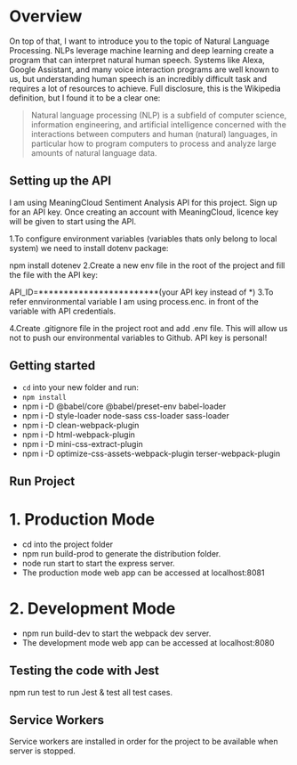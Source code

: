 # Overview

On top of that, I want to introduce you to the topic of Natural Language Processing. NLPs leverage machine learning and deep learning create a program that can interpret natural human speech. Systems like Alexa, Google Assistant, and many voice interaction programs are well known to us, but understanding human speech is an incredibly difficult task and requires a lot of resources to achieve. Full disclosure, this is the Wikipedia definition, but I found it to be a clear one:

> Natural language processing (NLP) is a subfield of computer science, information engineering, and artificial intelligence
concerned with the interactions between computers and human (natural) languages, in particular how to program computers to
process and analyze large amounts of natural language data.

## Setting up the API

I am using MeaningCloud Sentiment Analysis API for this project. Sign up for an API key. Once creating an account with MeaningCloud, licence key will be given to start using the API.

1.To configure environment variables (variables thats only belong to local system) we need to install dotenv package:

npm install dotenev
2.Create a new env file in the root of the project and fill the file with the API key:

API_ID=************************(your API key instead of *)
3.To refer ennvironmental variable I am using process.enc. in front of the variable with API credentials.

4.Create .gitignore file in the project root and add .env file. This will allow us not to push our environmental variables to Github. API key is personal!

## Getting started

- `cd` into your new folder and run:
- `npm install`
- npm i -D @babel/core @babel/preset-env babel-loader
- npm i -D style-loader node-sass css-loader sass-loader
- npm i -D clean-webpack-plugin
- npm i -D html-webpack-plugin
- npm i -D mini-css-extract-plugin
- npm i -D optimize-css-assets-webpack-plugin terser-webpack-plugin

## Run Project

# 1. Production Mode
- cd into the project folder
- npm run build-prod to generate the distribution folder.
- node run start to start the express server.
- The production mode web app can be accessed at localhost:8081

# 2. Development Mode
- npm run build-dev to start the webpack dev server.
- The development mode web app can be accessed at localhost:8080

## Testing the code with Jest
npm run test to run Jest & test all test cases.

## Service Workers
Service workers are installed in order for the project to be available when server is stopped.
